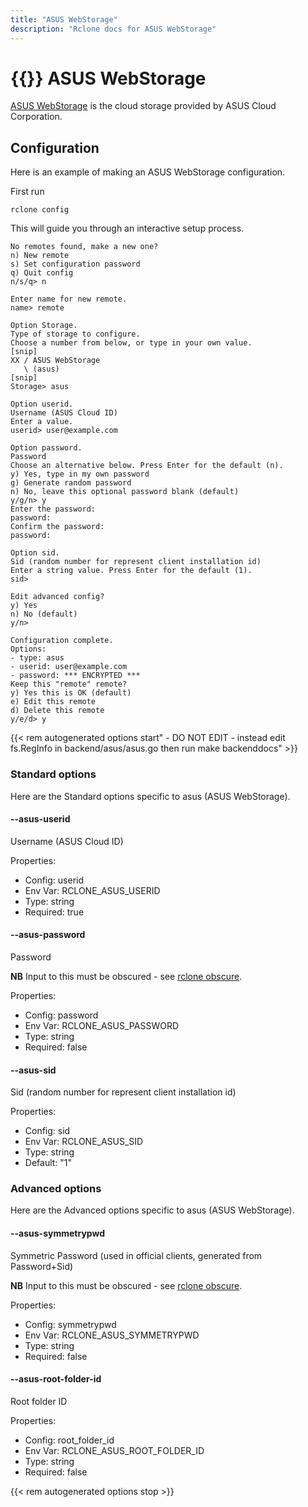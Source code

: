 ```yaml
---
title: "ASUS WebStorage"
description: "Rclone docs for ASUS WebStorage"
---
```


# {{<i class="fa fa-archive"></i>}} ASUS WebStorage

[ASUS WebStorage](https://www.asuswebstorage.com/) is the cloud storage provided by ASUS Cloud Corporation.


## Configuration

Here is an example of making an ASUS WebStorage configuration.

First run

    rclone config

This will guide you through an interactive setup process.

```
No remotes found, make a new one?
n) New remote
s) Set configuration password
q) Quit config
n/s/q> n

Enter name for new remote.
name> remote

Option Storage.
Type of storage to configure.
Choose a number from below, or type in your own value.
[snip]
XX / ASUS WebStorage
   \ (asus)
[snip]
Storage> asus

Option userid.
Username (ASUS Cloud ID)
Enter a value.
userid> user@example.com

Option password.
Password
Choose an alternative below. Press Enter for the default (n).
y) Yes, type in my own password
g) Generate random password
n) No, leave this optional password blank (default)
y/g/n> y
Enter the password:
password:
Confirm the password:
password:

Option sid.
Sid (random number for represent client installation id)
Enter a string value. Press Enter for the default (1).
sid>

Edit advanced config?
y) Yes
n) No (default)
y/n>

Configuration complete.
Options:
- type: asus
- userid: user@example.com
- password: *** ENCRYPTED ***
Keep this "remote" remote?
y) Yes this is OK (default)
e) Edit this remote
d) Delete this remote
y/e/d> y
```

{{< rem autogenerated options start" - DO NOT EDIT - instead edit fs.RegInfo in backend/asus/asus.go then run make backenddocs" >}}
### Standard options

Here are the Standard options specific to asus (ASUS WebStorage).

#### --asus-userid

Username (ASUS Cloud ID)

Properties:

- Config:      userid
- Env Var:     RCLONE_ASUS_USERID
- Type:        string
- Required:    true

#### --asus-password

Password

**NB** Input to this must be obscured - see [rclone obscure](/commands/rclone_obscure/).

Properties:

- Config:      password
- Env Var:     RCLONE_ASUS_PASSWORD
- Type:        string
- Required:    false

#### --asus-sid

Sid (random number for represent client installation id)

Properties:

- Config:      sid
- Env Var:     RCLONE_ASUS_SID
- Type:        string
- Default:     "1"

### Advanced options

Here are the Advanced options specific to asus (ASUS WebStorage).

#### --asus-symmetrypwd

Symmetric Password (used in official clients, generated from Password+Sid)

**NB** Input to this must be obscured - see [rclone obscure](/commands/rclone_obscure/).

Properties:

- Config:      symmetrypwd
- Env Var:     RCLONE_ASUS_SYMMETRYPWD
- Type:        string
- Required:    false

#### --asus-root-folder-id

Root folder ID

Properties:

- Config:      root_folder_id
- Env Var:     RCLONE_ASUS_ROOT_FOLDER_ID
- Type:        string
- Required:    false

{{< rem autogenerated options stop >}}
